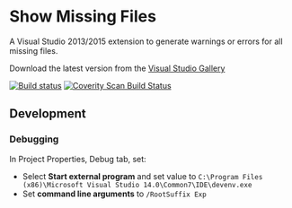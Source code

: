 # Show Missing Files
A Visual Studio 2013/2015 extension to generate warnings or errors for all missing files.

Download the latest version from the [Visual Studio Gallery](https://visualstudiogallery.msdn.microsoft.com/900b48cc-52b5-4afa-b4db-f1c3655c32aa)

[![Build status](https://ci.appveyor.com/api/projects/status/9jvn9qbl4gx58uho?svg=true)](https://ci.appveyor.com/project/DavidGardiner/vsshowmissing)
<a href="https://scan.coverity.com/projects/5748">
  <img alt="Coverity Scan Build Status"
       src="https://scan.coverity.com/projects/5748/badge.svg"/>
</a>

## Development

### Debugging

In Project Properties, Debug tab, set:

* Select **Start external program** and set value to `C:\Program Files (x86)\Microsoft Visual Studio 14.0\Common7\IDE\devenv.exe`
* Set **command line arguments** to `/RootSuffix Exp`